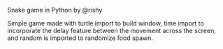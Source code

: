 Snake game in Python by @rishy
        
Simple game made with turtle import to build window, time import to incorporate the delay feature  between the movement across the screen, and random is imported to randomize food spawn. 
